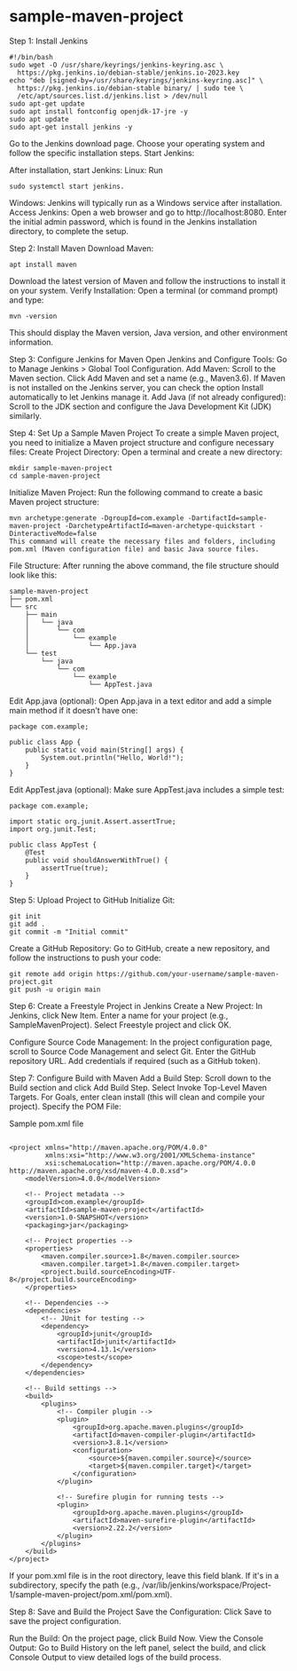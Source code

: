 # sample-maven-project

Step 1: Install Jenkins
```
#!/bin/bash
sudo wget -O /usr/share/keyrings/jenkins-keyring.asc \
  https://pkg.jenkins.io/debian-stable/jenkins.io-2023.key
echo "deb [signed-by=/usr/share/keyrings/jenkins-keyring.asc]" \
  https://pkg.jenkins.io/debian-stable binary/ | sudo tee \
  /etc/apt/sources.list.d/jenkins.list > /dev/null
sudo apt-get update
sudo apt install fontconfig openjdk-17-jre -y
sudo apt update
sudo apt-get install jenkins -y

```
Go to the Jenkins download page.
Choose your operating system and follow the specific installation steps.
Start Jenkins:

After installation, start Jenkins:
Linux: Run 
```
sudo systemctl start jenkins.
```
Windows: Jenkins will typically run as a Windows service after installation.
Access Jenkins:
Open a web browser and go to http://localhost:8080.
Enter the initial admin password, which is found in the Jenkins installation directory, to complete the setup.

Step 2: Install Maven
Download Maven:
```
apt install maven
```
Download the latest version of Maven and follow the instructions to install it on your system.
Verify Installation:
Open a terminal (or command prompt) and type:
```
mvn -version
```
This should display the Maven version, Java version, and other environment information.

Step 3: Configure Jenkins for Maven
Open Jenkins and Configure Tools:
Go to Manage Jenkins > Global Tool Configuration.
Add Maven:
Scroll to the Maven section.
Click Add Maven and set a name (e.g., Maven3.6).
If Maven is not installed on the Jenkins server, you can check the option Install automatically to let Jenkins manage it.
Add Java (if not already configured):
Scroll to the JDK section and configure the Java Development Kit (JDK) similarly.

Step 4: Set Up a Sample Maven Project
To create a simple Maven project, you need to initialize a Maven project structure and configure necessary files:
Create Project Directory:
Open a terminal and create a new directory:
```
mkdir sample-maven-project
cd sample-maven-project
```
Initialize Maven Project:
Run the following command to create a basic Maven project structure:
```
mvn archetype:generate -DgroupId=com.example -DartifactId=sample-maven-project -DarchetypeArtifactId=maven-archetype-quickstart -DinteractiveMode=false
This command will create the necessary files and folders, including pom.xml (Maven configuration file) and basic Java source files.
```
File Structure:
After running the above command, the file structure should look like this:
```
sample-maven-project
├── pom.xml
└── src
    ├── main
    │   └── java
    │       └── com
    │           └── example
    │               └── App.java
    └── test
        └── java
            └── com
                └── example
                    └── AppTest.java
```
Edit App.java (optional):
Open App.java in a text editor and add a simple main method if it doesn’t have one:
```
package com.example;

public class App {
    public static void main(String[] args) {
        System.out.println("Hello, World!");
    }
}
```
Edit AppTest.java (optional):
Make sure AppTest.java includes a simple test:
```
package com.example;

import static org.junit.Assert.assertTrue;
import org.junit.Test;

public class AppTest {
    @Test
    public void shouldAnswerWithTrue() {
        assertTrue(true);
    }
}
```

Step 5: Upload Project to GitHub
Initialize Git:
```
git init
git add .
git commit -m "Initial commit"
```
Create a GitHub Repository:
Go to GitHub, create a new repository, and follow the instructions to push your code:
```
git remote add origin https://github.com/your-username/sample-maven-project.git
git push -u origin main
```

Step 6: Create a Freestyle Project in Jenkins
Create a New Project:
In Jenkins, click New Item.
Enter a name for your project (e.g., SampleMavenProject).
Select Freestyle project and click OK.

Configure Source Code Management:
In the project configuration page, scroll to Source Code Management and select Git.
Enter the GitHub repository URL.
Add credentials if required (such as a GitHub token).

Step 7: Configure Build with Maven
Add a Build Step:
Scroll down to the Build section and click Add Build Step.
Select Invoke Top-Level Maven Targets.
For Goals, enter clean install (this will clean and compile your project).
Specify the POM File:

Sample pom.xml file
```

<project xmlns="http://maven.apache.org/POM/4.0.0"
         xmlns:xsi="http://www.w3.org/2001/XMLSchema-instance"
         xsi:schemaLocation="http://maven.apache.org/POM/4.0.0 http://maven.apache.org/xsd/maven-4.0.0.xsd">
    <modelVersion>4.0.0</modelVersion>

    <!-- Project metadata -->
    <groupId>com.example</groupId>
    <artifactId>sample-maven-project</artifactId>
    <version>1.0-SNAPSHOT</version>
    <packaging>jar</packaging>

    <!-- Project properties -->
    <properties>
        <maven.compiler.source>1.8</maven.compiler.source>
        <maven.compiler.target>1.8</maven.compiler.target>
        <project.build.sourceEncoding>UTF-8</project.build.sourceEncoding>
    </properties>

    <!-- Dependencies -->
    <dependencies>
        <!-- JUnit for testing -->
        <dependency>
            <groupId>junit</groupId>
            <artifactId>junit</artifactId>
            <version>4.13.1</version>
            <scope>test</scope>
        </dependency>
    </dependencies>

    <!-- Build settings -->
    <build>
        <plugins>
            <!-- Compiler plugin -->
            <plugin>
                <groupId>org.apache.maven.plugins</groupId>
                <artifactId>maven-compiler-plugin</artifactId>
                <version>3.8.1</version>
                <configuration>
                    <source>${maven.compiler.source}</source>
                    <target>${maven.compiler.target}</target>
                </configuration>
            </plugin>

            <!-- Surefire plugin for running tests -->
            <plugin>
                <groupId>org.apache.maven.plugins</groupId>
                <artifactId>maven-surefire-plugin</artifactId>
                <version>2.22.2</version>
            </plugin>
        </plugins>
    </build>
</project>
```

If your pom.xml file is in the root directory, leave this field blank. If it's in a subdirectory, specify the path (e.g., /var/lib/jenkins/workspace/Project-1/sample-maven-project/pom.xml/pom.xml).

Step 8: Save and Build the Project
Save the Configuration:
Click Save to save the project configuration.

Run the Build:
On the project page, click Build Now.
View the Console Output:
Go to Build History on the left panel, select the build, and click Console Output to view detailed logs of the build process.
